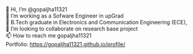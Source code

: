 👋 Hi, I’m @gopaljha11321<br/>
👀 I’m working as a Sofware Engineer in upGrad<br/>
🌱 B.Tech graduate in Electronics and Communication Engineering (ECE),<br/>
💞️ I’m looking to collaborate on research base project<br/>
📫 How to reach me gopaljha11321<br/>
Portfolio: https://gopaljha11321.github.io/profile/
